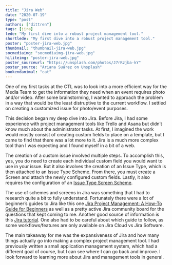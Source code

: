 ```yaml
---
title: "Jira Web"
date: "2020-07-19"
type: "post"
authors: ["dittren"]
tags: [jira]
lede: "My first dive into a robust project management tool."
shortlede: "My first dive into a robust project management tool."
poster: "poster-jira-web.jpg"
thumbnail: "thumbnail-jira-web.jpg"
socmediaimg: "socmediaimg-jira-web.jpg"
hiliteimg: "poster-jira-web.jpg"
poster_sourceurl: "https://unsplash.com/photos/J7rRzjba-kY"
poster_source: "Ariana Suárez on Unsplash"
bookendanimal: "cat"
---
```


One of my first tasks at the CTL was to look into a more efficient way for the
Media Team to get the information they need when an event requires photo
and/or video. After some brainstorming, I wanted to approach the problem in a
way that would be the least distruptive to the current workflow. I settled on
creating a customized issue for photo/event purposes.

This decision began my deep dive into Jira. Before Jira, I had some experience
with project management tools like Trello and Asana but didn’t know much about
the administrator tasks. At first, I imagined the work would mostly consist of
creating custom fields to place on a template, but I came to find that there was
a lot more to it. Jira is a much more complex tool than I was expecting and I
found myself in a bit of a web.

The creation of a custom issue involved multiple steps. To accomplish this, yes,
you do need to create each individual custom field you would want to use in
your issue. But it also involves the creation of an Issue Type, which is then
attached to an Issue Type Scheme. From there, you must create a Screen and
attach the newly configured custom fields. Lastly, it also requires the
configuration of an 
[Issue Type Screen Scheme](https://confluence.atlassian.com/adminjiracloud/associating-screen-and-issue-operation-mappings-with-an-issue-type-776636504.html#:~:text=Hence%2C%20an%20issue%20type%20screen,default%20issue%20type%20screen%20scheme.).

The use of schemes and screens in Jira was something that I had to research
quite a bit to fully understand. Fortunately there were a lot of beginner’s
guides to Jira like this one
[Jira Project Management: A How-To Guide for Beginners](https://blog.hubstaff.com/jira-project-management-guide-beginners/)
as well as a pretty active Jira community board for the
questions that kept coming to me. Another good source of information is this
[Jira tutorial](https://www.tutorialspoint.com/jira/).
One also had to be careful about which guide to follow, as some
workflows/features are only available on Jira Cloud vs Jira Software.

The main takeaway for me was the expansiveness of Jira and how many things
actually go into making a complex project management tool. I had previously
written a small application management system, which had a different goal of
course, but I can see where I can go back and improve. I look forward to
learning more about Jira and management tools in general.
